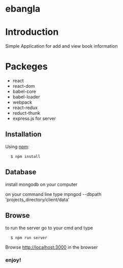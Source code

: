 # ebangla
<h1>Introduction</h1>
<p>Simple Application for add and view book information</P>

<h1>Packeges</h1>
<ul>
  <li>react</li>
  <li>react-dom</li>
  <li>babel-core</li>
  <li>babel-loader</li>
  <li>webpack</li>
  <li>react-redux</li>
  <li>reduct-thunk</li>
  <li>express.js for server</li>
</ul>

<h2>Installation</h2>
<p>Using <a href="https://www.npmjs.com/">npm</a>:</p>
<pre>
  <code>$ npm install</code>
</pre>

<h2>Database</h2>
<p>install mongodb on your computer</p>
<p>
on your command line type mpngod --dbpath 'projects_directory/client/data'
<p>

<h2>Browse</h2>
to run the server go to your cmd and type
<pre>
  <code>$ npm run server</code>
</pre>
<p>Browse <a href="http://localhost:3000">http://localhost:3000</a> in the browser <br/><h3>enjoy!</h3></p>
